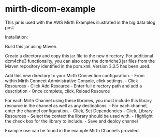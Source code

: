 # mirth-dicom-example

This jar is used with the AWS Mirth Examples illustrated in the big data blog post

Installation:

Build this jar using Maven.  

Create a directory and copy this jar file to the new directory.  For additional dcm4che3 functionality, you can also copy the dcm4che3 jar files from the Maven repository identified in the pom.xml.  Version 3.3.5 has been used.

Add this new directory to your Mirth Connection configuration.
	- From within Mirth Connect Administrative Console, click settings.
	- Click Resources
	- Click Add Resource
	- Enter full directory path and add a description
	- Once complete, click, Reload Resource

For each Mirth Channel using these libraries, you must include this library resource in the channel as well as any destinations.
	- For each channel, enter the channel configuration.
	- Click, Set Dependencies
	- Click, Library Resources
	- Select the context the library should be used with.
	- Highlight the check box for the library to include.
	- Save and deploy channel

Example use can be found in the example Mirth Channels provided.
